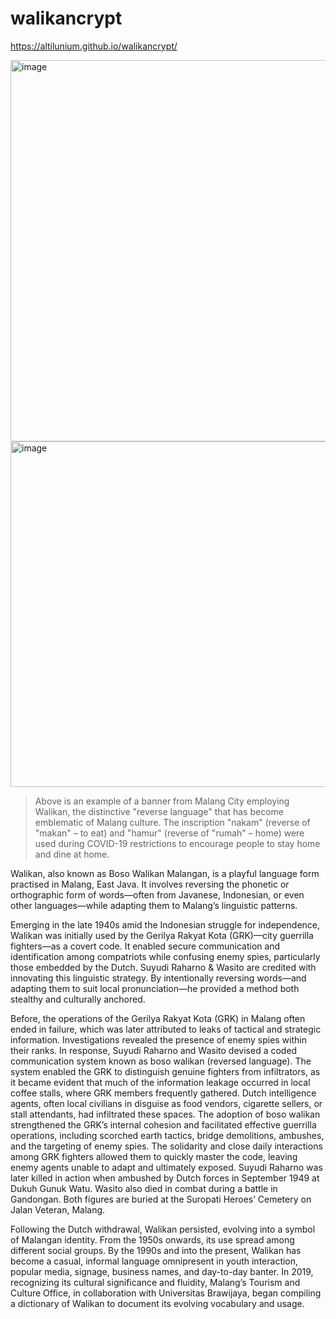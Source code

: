 # walikancrypt

https://altilunium.github.io/walikancrypt/


<img width="1095" height="610" alt="image" src="https://github.com/user-attachments/assets/4bf95310-3b1f-44ea-bc06-1fd1c20caee0" />


<img width="909" height="553" alt="image" src="https://github.com/user-attachments/assets/f7331b1e-ee90-44e8-b9e0-5770cb0ff792" />

> Above is an example of a banner from Malang City employing Walikan, the distinctive "reverse language" that has become emblematic of Malang culture. The inscription "nakam" (reverse of "makan" – to eat) and "hamur" (reverse of "rumah" – home) were used during COVID-19 restrictions to encourage people to stay home and dine at home.

Walikan, also known as Boso Walikan Malangan, is a playful language form practised in Malang, East Java. It involves reversing the phonetic or orthographic form of words—often from Javanese, Indonesian, or even other languages—while adapting them to Malang’s linguistic patterns.

Emerging in the late 1940s amid the Indonesian struggle for independence, Walikan was initially used by the Gerilya Rakyat Kota (GRK)—city guerrilla fighters—as a covert code. It enabled secure communication and identification among compatriots while confusing enemy spies, particularly those embedded by the Dutch. Suyudi Raharno & Wasito are credited with innovating this linguistic strategy. By intentionally reversing words—and adapting them to suit local pronunciation—he provided a method both stealthy and culturally anchored.

Before, the operations of the Gerilya Rakyat Kota (GRK) in Malang often ended in failure, which was later attributed to leaks of tactical and strategic information. Investigations revealed the presence of enemy spies within their ranks. In response, Suyudi Raharno and Wasito devised a coded communication system known as boso walikan (reversed language). The system enabled the GRK to distinguish genuine fighters from infiltrators, as it became evident that much of the information leakage occurred in local coffee stalls, where GRK members frequently gathered. Dutch intelligence agents, often local civilians in disguise as food vendors, cigarette sellers, or stall attendants, had infiltrated these spaces. The adoption of boso walikan strengthened the GRK’s internal cohesion and facilitated effective guerrilla operations, including scorched earth tactics, bridge demolitions, ambushes, and the targeting of enemy spies. The solidarity and close daily interactions among GRK fighters allowed them to quickly master the code, leaving enemy agents unable to adapt and ultimately exposed.
Suyudi Raharno was later killed in action when ambushed by Dutch forces in September 1949 at Dukuh Gunuk Watu. Wasito also died in combat during a battle in Gandongan. Both figures are buried at the Suropati Heroes’ Cemetery on Jalan Veteran, Malang.

Following the Dutch withdrawal, Walikan persisted, evolving into a symbol of Malangan identity. From the 1950s onwards, its use spread among different social groups. By the 1990s and into the present, Walikan has become a casual, informal language omnipresent in youth interaction, popular media, signage, business names, and day-to-day banter. In 2019, recognizing its cultural significance and fluidity, Malang’s Tourism and Culture Office, in collaboration with Universitas Brawijaya, began compiling a dictionary of Walikan to document its evolving vocabulary and usage.
